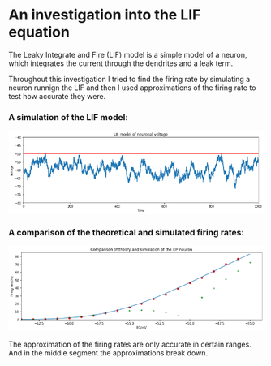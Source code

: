 # An investigation into the LIF equation

The Leaky Integrate and Fire (LIF) model is a simple model of a neuron, which integrates the current through the dendrites and a leak term.


Throughout this investigation I tried to find the firing rate by simulating a neuron runnign the LIF and then I used approximations of the firing rate to test how accurate they were.


### A simulation of the LIF model:

![known.png](known.png)

### A comparison of the theoretical and simulated firing rates:

![known-2.png](known-2.png)

The approximation of the firing rates are only accurate in certain ranges. And in the middle segment the approximations break down.
